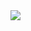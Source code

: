 <img align="center" src="https://github-readme-stats.vercel.app/api/top-langs/?username=MoodyJW&theme=" />
